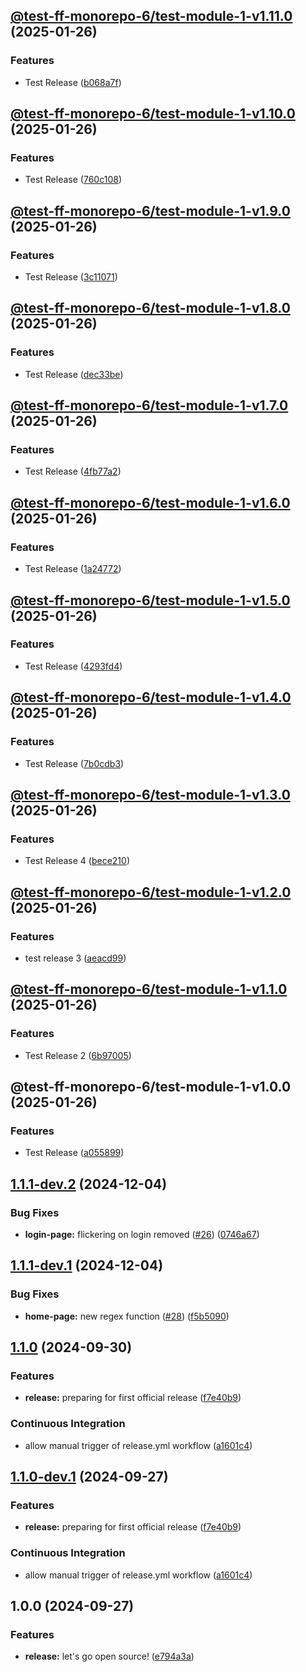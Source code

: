 ## [@test-ff-monorepo-6/test-module-1-v1.11.0](https://github.com/Jonas-Krahn/IAV-Frontend-Framework-Monorepo-2/compare/@test-ff-monorepo-6/test-module-1-v1.10.0...@test-ff-monorepo-6/test-module-1-v1.11.0) (2025-01-26)

### Features

* Test Release ([b068a7f](https://github.com/Jonas-Krahn/IAV-Frontend-Framework-Monorepo-2/commit/b068a7f4872c96afb16afd8307344ff226ccdb08))

## [@test-ff-monorepo-6/test-module-1-v1.10.0](https://github.com/Jonas-Krahn/IAV-Frontend-Framework-Monorepo-2/compare/@test-ff-monorepo-6/test-module-1-v1.9.0...@test-ff-monorepo-6/test-module-1-v1.10.0) (2025-01-26)

### Features

* Test Release ([760c108](https://github.com/Jonas-Krahn/IAV-Frontend-Framework-Monorepo-2/commit/760c1085a7e5559fd1e08df01c6546462a9ba681))

## [@test-ff-monorepo-6/test-module-1-v1.9.0](https://github.com/Jonas-Krahn/IAV-Frontend-Framework-Monorepo-2/compare/@test-ff-monorepo-6/test-module-1-v1.8.0...@test-ff-monorepo-6/test-module-1-v1.9.0) (2025-01-26)

### Features

* Test Release ([3c11071](https://github.com/Jonas-Krahn/IAV-Frontend-Framework-Monorepo-2/commit/3c11071ca40527f1782bee831d9bc5d09f6d1e9e))

## [@test-ff-monorepo-6/test-module-1-v1.8.0](https://github.com/Jonas-Krahn/IAV-Frontend-Framework-Monorepo-2/compare/@test-ff-monorepo-6/test-module-1-v1.7.0...@test-ff-monorepo-6/test-module-1-v1.8.0) (2025-01-26)

### Features

* Test Release ([dec33be](https://github.com/Jonas-Krahn/IAV-Frontend-Framework-Monorepo-2/commit/dec33bea40cb6fc9fae8c35723011be675ed7b26))

## [@test-ff-monorepo-6/test-module-1-v1.7.0](https://github.com/Jonas-Krahn/IAV-Frontend-Framework-Monorepo-2/compare/@test-ff-monorepo-6/test-module-1-v1.6.0...@test-ff-monorepo-6/test-module-1-v1.7.0) (2025-01-26)

### Features

* Test Release ([4fb77a2](https://github.com/Jonas-Krahn/IAV-Frontend-Framework-Monorepo-2/commit/4fb77a2d4403e4b136dee5085bc82f4fb7ddb79b))

## [@test-ff-monorepo-6/test-module-1-v1.6.0](https://github.com/Jonas-Krahn/IAV-Frontend-Framework-Monorepo-2/compare/@test-ff-monorepo-6/test-module-1-v1.5.0...@test-ff-monorepo-6/test-module-1-v1.6.0) (2025-01-26)

### Features

* Test Release ([1a24772](https://github.com/Jonas-Krahn/IAV-Frontend-Framework-Monorepo-2/commit/1a247729ad9b49d89296cdf1bc4ff3f7a13e1117))

## [@test-ff-monorepo-6/test-module-1-v1.5.0](https://github.com/Jonas-Krahn/IAV-Frontend-Framework-Monorepo-2/compare/@test-ff-monorepo-6/test-module-1-v1.4.0...@test-ff-monorepo-6/test-module-1-v1.5.0) (2025-01-26)

### Features

* Test Release ([4293fd4](https://github.com/Jonas-Krahn/IAV-Frontend-Framework-Monorepo-2/commit/4293fd49ee72b1fd978d6da9b4de217a97e3ae51))

## [@test-ff-monorepo-6/test-module-1-v1.4.0](https://github.com/Jonas-Krahn/IAV-Frontend-Framework-Monorepo-2/compare/@test-ff-monorepo-6/test-module-1-v1.3.0...@test-ff-monorepo-6/test-module-1-v1.4.0) (2025-01-26)

### Features

* Test Release ([7b0cdb3](https://github.com/Jonas-Krahn/IAV-Frontend-Framework-Monorepo-2/commit/7b0cdb34b8e61580717fc3fa352ecd89f90da89e))

## [@test-ff-monorepo-6/test-module-1-v1.3.0](https://github.com/Jonas-Krahn/IAV-Frontend-Framework-Monorepo-2/compare/@test-ff-monorepo-6/test-module-1-v1.2.0...@test-ff-monorepo-6/test-module-1-v1.3.0) (2025-01-26)

### Features

* Test Release 4 ([bece210](https://github.com/Jonas-Krahn/IAV-Frontend-Framework-Monorepo-2/commit/bece210e079b9e664c999a6e8f54ef12396b89a7))

## [@test-ff-monorepo-6/test-module-1-v1.2.0](https://github.com/Jonas-Krahn/IAV-Frontend-Framework-Monorepo-2/compare/@test-ff-monorepo-6/test-module-1-v1.1.0...@test-ff-monorepo-6/test-module-1-v1.2.0) (2025-01-26)

### Features

* test release 3 ([aeacd99](https://github.com/Jonas-Krahn/IAV-Frontend-Framework-Monorepo-2/commit/aeacd996f2f65b926326eb4683a03eb6506ff6b5))

## [@test-ff-monorepo-6/test-module-1-v1.1.0](https://github.com/Jonas-Krahn/IAV-Frontend-Framework-Monorepo-2/compare/@test-ff-monorepo-6/test-module-1-v1.0.0...@test-ff-monorepo-6/test-module-1-v1.1.0) (2025-01-26)

### Features

* Test Release 2 ([6b97005](https://github.com/Jonas-Krahn/IAV-Frontend-Framework-Monorepo-2/commit/6b97005622de80c2cd443d62fec9af84d2648c33))

## @test-ff-monorepo-6/test-module-1-v1.0.0 (2025-01-26)

### Features

* Test Release ([a055899](https://github.com/Jonas-Krahn/IAV-Frontend-Framework-Monorepo-2/commit/a055899857229292472f5814476a88525d50c2a2))

## [1.1.1-dev.2](https://github.com/iavofficial/IAVFrontendFramework/compare/v1.1.1-dev.1...v1.1.1-dev.2) (2024-12-04)

### Bug Fixes

* **login-page:** flickering on login removed ([#26](https://github.com/iavofficial/IAVFrontendFramework/issues/26)) ([0746a67](https://github.com/iavofficial/IAVFrontendFramework/commit/0746a6740f641e20db84a46824535051ce5d557d))

## [1.1.1-dev.1](https://github.com/iavofficial/IAVFrontendFramework/compare/v1.1.0...v1.1.1-dev.1) (2024-12-04)

### Bug Fixes

* **home-page:** new regex function ([#28](https://github.com/iavofficial/IAVFrontendFramework/issues/28)) ([f5b5090](https://github.com/iavofficial/IAVFrontendFramework/commit/f5b5090b73e64d8b8dea83465577a2e3508d981e))

## [1.1.0](https://github.com/iavofficial/IAVFrontendFramework/compare/v1.0.0...v1.1.0) (2024-09-30)

### Features

* **release:** preparing for first official release ([f7e40b9](https://github.com/iavofficial/IAVFrontendFramework/commit/f7e40b951012cfe5464eeacb79f0b31e9021feb8))

### Continuous Integration

* allow manual trigger of release.yml workflow ([a1601c4](https://github.com/iavofficial/IAVFrontendFramework/commit/a1601c448a8d873c38377534145eb94a9e48dc99))

## [1.1.0-dev.1](https://github.com/iavofficial/IAVFrontendFramework/compare/v1.0.0...v1.1.0-dev.1) (2024-09-27)

### Features

* **release:** preparing for first official release ([f7e40b9](https://github.com/iavofficial/IAVFrontendFramework/commit/f7e40b951012cfe5464eeacb79f0b31e9021feb8))

### Continuous Integration

* allow manual trigger of release.yml workflow ([a1601c4](https://github.com/iavofficial/IAVFrontendFramework/commit/a1601c448a8d873c38377534145eb94a9e48dc99))

## 1.0.0 (2024-09-27)

### Features

* **release:** let's go open source! ([e794a3a](https://github.com/iavofficial/IAVFrontendFramework/commit/e794a3a4c891c8ede168e2006dd49f242e1e880f))
